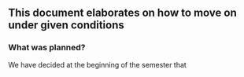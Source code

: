 
## This document elaborates on how to move on under given conditions

### What was planned?
We have decided at the beginning of the semester that 
<!--stackedit_data:
eyJoaXN0b3J5IjpbODk5NzQ1XX0=
-->